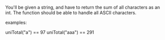 You'll be given a string, and have to return the sum of all characters as an int. The function should be able to handle all ASCII characters.

examples:

uniTotal("a") == 97
uniTotal("aaa") == 291